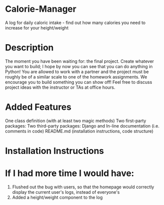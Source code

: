 # Calorie-Manager
A log for daily caloric intake - find out how many calories you need to increase for your height/weight

# Description
The moment you have been waiting for: the final project. Create whatever you want to build; I hope by now you can see that you can do anything in Python! You are allowed to work with a partner and the project must be roughly be of a similar scale to one of the homework assignments. We encourage you to build something you can show off! Feel free to discuss project ideas with the instructor or TAs at office hours.

# Added Features
One class definition (with at least two magic methods)
Two first-party packages:
Two third-party packages: Django and
In-line documentation (i.e. comments in code)
README.md (installation instructions, code structure)

# Installation Instructions


# If I had more time I would have:

1. Flushed out the bug with users, so that the homepage would correctly display the current user's logs, instead of everyone's
2. Added a height/weight component to the log